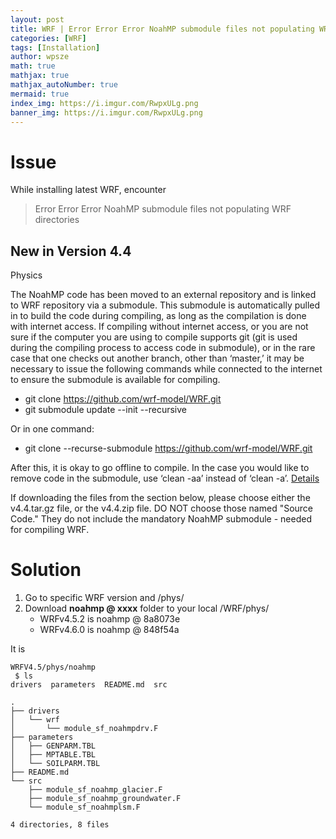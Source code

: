 ```yaml
---
layout: post
title: WRF | Error Error Error NoahMP submodule files not populating WRF directories
categories: [WRF]
tags: [Installation]
author: wpsze
math: true
mathjax: true
mathjax_autoNumber: true
mermaid: true
index_img: https://i.imgur.com/RwpxULg.png
banner_img: https://i.imgur.com/RwpxULg.png
---
```


# Issue

While installing latest WRF, encounter

> Error Error Error NoahMP submodule files not populating WRF directories

## New in Version 4.4

Physics

The NoahMP code has been moved to an external repository and is linked to WRF repository via a submodule. This submodule is automatically pulled in to build the code during compiling, as long as the compilation is done with internet access. If compiling without internet access, or you are not sure if the computer you are using to compile supports git (git is used during the compiling process to access code in submodule), or in the rare case that one checks out another branch, other than ‘master,’ it may be necessary to issue the following commands while connected to the internet to ensure the submodule is available for compiling.

- git clone https://github.com/wrf-model/WRF.git
- git submodule update --init --recursive

Or in one command:
- git clone --recurse-submodule https://github.com/wrf-model/WRF.git

After this, it is okay to go offline to compile. In the case you would like to remove code in the submodule, use ‘clean -aa’ instead of ‘clean -a’. [Details](https://github.com/wrf-model/WRF/commit/a49fe581285d)

If downloading the files from the section below, please choose either the v4.4.tar.gz file, or the v4.4.zip file. DO NOT choose those named "Source Code." They do not include the mandatory NoahMP submodule - needed for compiling WRF.

# Solution

1. Go to specific WRF version and /phys/
2. Download **noahmp @ xxxx** folder to your local /WRF/phys/
    - WRFv4.5.2 is noahmp @ 8a8073e
    - WRFv4.6.0 is noahmp @ 848f54a

It is

```
WRFV4.5/phys/noahmp  
 $ ls
drivers  parameters  README.md  src

.
├── drivers
│   └── wrf
│       └── module_sf_noahmpdrv.F
├── parameters
│   ├── GENPARM.TBL
│   ├── MPTABLE.TBL
│   └── SOILPARM.TBL
├── README.md
└── src
    ├── module_sf_noahmp_glacier.F
    ├── module_sf_noahmp_groundwater.F
    └── module_sf_noahmplsm.F

4 directories, 8 files
```
